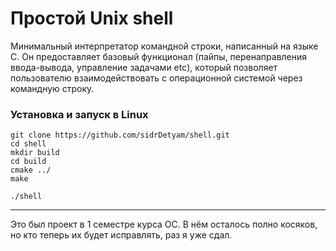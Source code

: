 
# Простой Unix shell

Минимальный интерпретатор командной строки, написанный на языке C. 
Он предоставляет базовый функционал (пайпы, перенаправления ввода-вывода, управление задачами etc), 
который позволяет пользователю взаимодействовать с операционной системой через командную строку.

### Установка и запуск в Linux

```
git clone https://github.com/sidrDetyam/shell.git
cd shell
mkdir build
cd build
cmake ../
make

./shell
```

---
Это был проект в 1 семестре курса ОС. В нём осталось полно косяков, но кто теперь
их будет исправлять, раз я уже сдал.